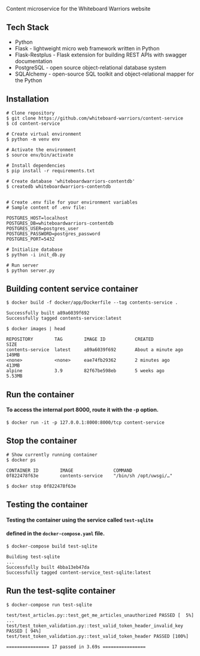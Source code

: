 Content microservice for the Whiteboard Warriors website

## Tech Stack
- Python
- Flask - lightweight micro web framework written in Python
- Flask-Restplus - Flask extension for building REST APIs with swagger documentation
- PostgreSQL - open source object-relational database system
- SQLAlchemy - open-source SQL toolkit and object-relational mapper for the Python


## Installation
```
# Clone repository
$ git clone https://github.com/whiteboard-warriors/content-service
$ cd content-service

# Create virtual environment
$ python -m venv env

# Activate the environment
$ source env/bin/activate

# Install dependencies
$ pip install -r requirements.txt

# Create database 'whiteboardwarriors-contentdb'
$ createdb whiteboardwarriors-contentdb


# Create .env file for your environment variables
# Sample content of .env file:

POSTGRES_HOST=localhost
POSTGRES_DB=whiteboardwarriors-contentdb
POSTGRES_USER=postgres_user
POSTGRES_PASSWORD=postgres_password
POSTGRES_PORT=5432

# Initialize database
$ python -i init_db.py

# Run server
$ python server.py
```

## Building content service container

```
$ docker build -f docker/app/Dockerfile --tag contents-service .

Successfully built a89a6039f692
Successfully tagged contents-service:latest
```

```
$ docker images | head

REPOSITORY        TAG        IMAGE ID           CREATED              SIZE
contents-service  latest     a89a6039f692       About a minute ago   149MB
<none>            <none>     eae74fb29362       2 minutes ago        413MB
alpine            3.9        82f67be598eb       5 weeks ago          5.53MB
```


## Run the container
#### To access the internal port 8000, route it with the -p option.
```
$ docker run -it -p 127.0.0.1:8000:8000/tcp content-service
```

## Stop the container
```
# Show currently running container
$ docker ps

CONTAINER ID        IMAGE               COMMAND
0f822478f63e        contents-service    "/bin/sh /opt/uwsgi/…"

$ docker stop 0f822478f63e
```

## Testing the container
#### Testing the container using the service called `test-sqlite`
#### defined in the `docker-compose.yaml` file.
```
$ docker-compose build test-sqlite

Building test-sqlite
...
Successfully built 4bba13eb47da
Successfully tagged content-service_test-sqlite:latest
```

## Run the test-sqlite container
```
$ docker-compose run test-sqlite

test/test_articles.py::test_get_me_articles_unauthorized PASSED [  5%]
...
test/test_token_validation.py::test_valid_token_header_invalid_key PASSED [ 94%]
test/test_token_validation.py::test_valid_token_header PASSED [100%]

================ 17 passed in 3.69s ================
```